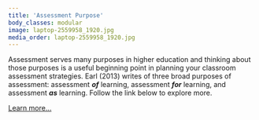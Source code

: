 ```yaml
---
title: 'Assessment Purpose'
body_classes: modular
image: laptop-2559958_1920.jpg
media_order: laptop-2559958_1920.jpg
---
```


Assessment serves many purposes in higher education and thinking about those purposes is a useful beginning point in planning your classroom assessment strategies. Earl (2013) writes of three broad purposes of assessment: assessment ***of*** learning, assessment ***for*** learning, and assessment ***as*** learning. Follow the link below to explore more.

[Learn more...](https://multi-access.twu.ca/assessment/purpose?classes=btn,mt-4,w-content,block)
